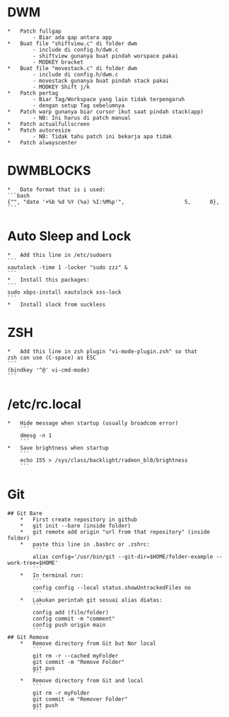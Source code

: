 # DWM
    *   Patch fullgap
            - Biar ada gap antara app
    *   Buat file "shiftview.c" di folder dwm
            - include di config.h/dwm.c
            - shiftview gunanya buat pindah worspace pakai
            - MODKEY bracket
    *   Buat file "movestack.c" di folder dwm
            - include di config.h/dwm.c
            - movestack gunanya buat pindah stack pakai
            - MODKEY Shift j/k
    *   Patch pertag
            - Biar Tag/Workspace yang lain tidak terpengaruh
            - dengan setup Tag sebelumnya
    *   Patch warp gunanya biar cursor ikut saat pindah stack(app)
            - NB: Ini harus di patch manual
    *   Patch actualfullscreen
    *   Patch autoresize
            - NB: Tidak tahu patch ini bekarja apa tidak
    *   Patch alwayscenter

# DWMBLOCKS
    *   Date format that is i used:
    ```bash
	{"", "date '+%b %d %Y (%a) %I:%M%p'",					5,		0},
    ```

# Auto Sleep and Lock
    *   Add this line in /etc/sudoers
    ```
    xautolock -time 1 -locker "sudo zzz" &
    ```
    *   Install this packages:
    ```
    sudo xbps-install xautolock xss-lock
    ```
    *   Install slock from suckless

# ZSH
    *   Add this line in zsh plugin "vi-mode-plugin.zsh" so that
    zsh can use (C-space) as ESC
    ```
    (bindkey '^@' vi-cmd-mode)
    ```

# /etc/rc.local
    *   Hide message when startup (usually broadcom error)
        ```
        dmesg -n 1
        ```
    *   Save brightness when startup
        ```
        echo 155 > /sys/class/backlight/radeon_bl0/brightness
        ```

# Git
    ## Git Bare
        *   First create repository in github
        *   git init --bare (inside folder)
        *   git remote add origin "url from that repository" (inside folder)
        *   paste this line in .bashrc or .zshrc:
            ```
            alias config='/usr/bin/git --git-dir=$HOME/folder-example --work-tree=$HOME'
            ```
        *   In terminal run:
            ```
            config config --local status.showUntrackedFiles no
            ```
        *   Lakukan perintah git sesuai alias diatas:
            ```
            config add (file/folder)
            config commit -m "comment"
            config push origin main
            ```
    ## Git Remove
        *   Remove directory from Git but Nor local
            ```
            git rm -r --cached myFolder
            git commit -m "Remove Folder"
            git pus
            ```
        *   Remove directory from Git and local
            ```
            git rm -r myFolder
            git commit -m "Remover Folder"
            git push
            ```
